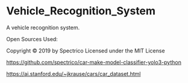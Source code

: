 # Vehicle_Recognition_System

A vehicle recognition system.













Open Sources Used:


Copyright © 2019 by Spectrico
Licensed under the MIT License

https://github.com/spectrico/car-make-model-classifier-yolo3-python

https://ai.stanford.edu/~jkrause/cars/car_dataset.html
